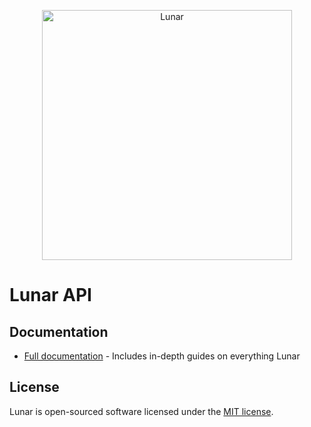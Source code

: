 <p align="center"><a href="https://lunarphp.io/" target="_blank"><img src="https://lunarphp.io/lunar_logo.svg" width="400" alt="Lunar"></a></p>

# Lunar API

## Documentation

- [Full documentation](https://docs.lunarphp.io/) - Includes in-depth guides on everything Lunar

## License

Lunar is open-sourced software licensed under the [MIT license](https://opensource.org/licenses/MIT).
